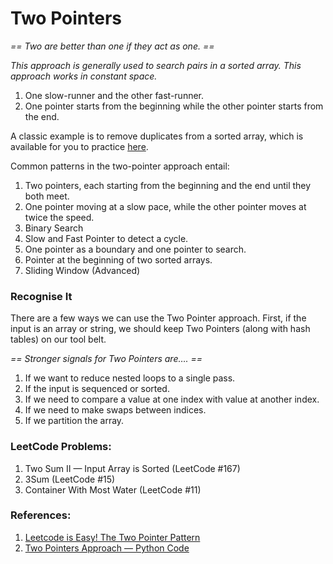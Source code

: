 # Two Pointers

*== Two are better than one if they act as one. ==*

*This approach is generally used to search pairs in a sorted array. This approach works in constant space.*

1. One slow-runner and the other fast-runner.
2. One pointer starts from the beginning while the other pointer starts from the end.

A classic example is to remove duplicates from a sorted array, which is available for you to practice [here](https://leetcode.com/problems/remove-duplicates-from-sorted-array/).

Common patterns in the two-pointer approach entail:

1. Two pointers, each starting from the beginning and the end until they both meet.
2. One pointer moving at a slow pace, while the other pointer moves at twice the speed.
3. Binary Search
4. Slow and Fast Pointer to detect a cycle.
5. One pointer as a boundary and one pointer to search.
6. Pointer at the beginning of two sorted arrays.
7. Sliding Window (Advanced)

### Recognise It

There are a few ways we can use the Two Pointer approach. First, if the input is an array or string, we should keep Two Pointers (along with hash tables) on our tool belt.

*== Stronger signals for Two Pointers are…. ==*
1. If we want to reduce nested loops to a single pass.
2. If the input is sequenced or sorted.
3. If we need to compare a value at one index with value at another index.
4. If we need to make swaps between indices.
5. If we partition the array.

### LeetCode Problems:
1. Two Sum II — Input Array is Sorted (LeetCode #167)
2. 3Sum (LeetCode #15)
3. Container With Most Water (LeetCode #11)

### References:
1. [Leetcode is Easy! The Two Pointer Pattern]([https://medium.com/@timpark0807/leetcode-is-easy-two-pointers-90b9b0f2eb43](https://www.google.com/url?q=https://medium.com/@timpark0807/leetcode-is-easy-two-pointers-90b9b0f2eb43&sa=D&source=calendar&usd=2&usg=AOvVaw3HOscey4eQ6T6lcrlqObK2)  )
2. [Two Pointers Approach — Python Code](https://towardsdatascience.com/two-pointer-approach-python-code-f3986b602640)
